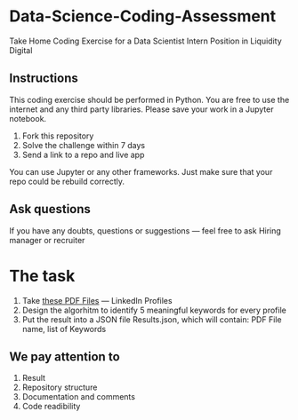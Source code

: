 # Data-Science-Coding-Assessment
Take Home Coding Exercise for a Data Scientist Intern Position in Liquidity Digital

## Instructions
This coding exercise should be performed in Python. You are free to use the internet and any third party libraries. Please save your work in a Jupyter notebook.

1. Fork this repository
2. Solve the challenge within 7 days
3. Send a link to a repo and live app

You can use Jupyter or any other frameworks. Just make sure that your repo could be rebuild correctly.

## Ask questions
If you have any doubts, questions or suggestions — feel free to ask Hiring manager or recruiter

# The task
1. Take [these PDF Files](https://drive.google.com/drive/folders/1YJ3s1Hi-bndyBXRtaUsPL6KG7Qn1N1tq?usp=sharing) — LinkedIn Profiles
2. Design the algorhitm to identify 5 meaningful keywords for every profile
3. Put the result into a JSON file Results.json, which will contain: PDF File name, list of Keywords

## We pay attention to
1. Result
2. Repository structure
3. Documentation and comments
4. Code readibility
